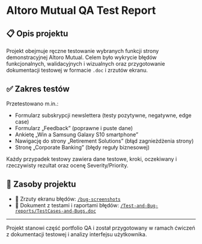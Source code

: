 # Altoro Mutual QA Test Report

## 📋 Opis projektu

Projekt obejmuje ręczne testowanie wybranych funkcji strony demonstracyjnej Altoro Mutual. Celem było wykrycie błędów funkcjonalnych, walidacyjnych i wizualnych oraz przygotowanie dokumentacji testowej w formacie `.doc` i zrzutów ekranu.

## ✅ Zakres testów

Przetestowano m.in.:
- Formularz subskrypcji newslettera (testy pozytywne, negatywne, edge case)
- Formularz „Feedback” (poprawne i puste dane)
- Ankietę „Win a Samsung Galaxy S10 smartphone”
- Nawigację do strony „Retirement Solutions” (błąd zagnieżdżenia strony)
- Stronę „Corporate Banking” (błędy reguły biznesowej)

Każdy przypadek testowy zawiera dane testowe, kroki, oczekiwany i rzeczywisty rezultat oraz ocenę Severity/Priority.

## 📂 Zasoby projektu

- 📸 Zrzuty ekranu błędów: [`/bug-screenshots`](https://github.com/PAdamus07/Portfolio-QA/tree/main/Testy-Manualne-Portfolio/Altoro-Mutual/bug-screenshots)  
- 📄 Dokument z testami i raportami błędów: [`/Test-and-Bug-reports/TestCases-and-Bugs.doc`](https://github.com/PAdamus07/Portfolio-QA/tree/main/Testy-Manualne-Portfolio/Altoro-Mutual/Test-and-Bug-reports)

---

Projekt stanowi część portfolio QA i został przygotowany w ramach ćwiczeń z dokumentacji testowej i analizy interfejsu użytkownika.

